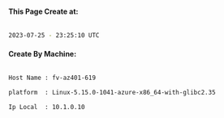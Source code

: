 
   
#### This Page Create at:

```bash

2023-07-25 - 23:25:10 UTC

```

#### Create By Machine:

```bash

Host Name : fv-az401-619

platform  : Linux-5.15.0-1041-azure-x86_64-with-glibc2.35

Ip Local  : 10.1.0.10

```

